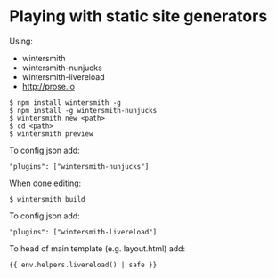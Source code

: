 
# Playing with static site generators
Using:
- wintersmith
- wintersmith-nunjucks
- wintersmith-livereload
- http://prose.io
```
$ npm install wintersmith -g
$ npm install -g wintersmith-nunjucks 
$ wintersmith new <path>
$ cd <path>
$ wintersmith preview
```
To config.json add:
```
"plugins": ["wintersmith-nunjucks"]
```

When done editing:
```
$ wintersmith build
```
To config.json add:
```
"plugins": ["wintersmith-livereload"]
```
To head of  main template (e.g. layout.html) add:
```
{{ env.helpers.livereload() | safe }}
```





